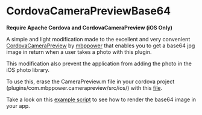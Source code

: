 # CordovaCameraPreviewBase64

<b>Require Apache Cordova and CordovaCameraPreview (iOS Only)</b>

A simple and light modification made to the excellent and very convenient <a href="https://github.com/mbppower/CordovaCameraPreview">CordovaCameraPreview</a> by <a href="https://github.com/mbppower">mbppower</a> that enables you to get a base64 jpg image in return when a user takes a photo with this plugin.

This modification also prevent the application from adding the photo in the iOS photo library.

To use this, erase the CameraPreview.m file in your cordova project (plugins/com.mbppower.camerapreview/src/ios/) with this <a href="https://github.com/Jimbo13M/CordovaCameraPreviewBase64/blob/master/CameraPreview.m">file</a>.

Take a look on this <a href="https://github.com/Jimbo13M/CordovaCameraPreviewBase64/blob/master/example.html">example script</a> to see how to render the base64 image in your app.

